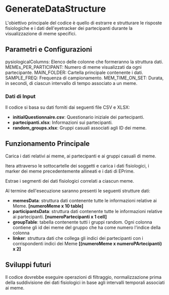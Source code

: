 # GenerateDataStructure

L'obiettivo principale del codice è quello di estrarre e strutturare le risposte fisiologiche e
i dati dell'eyetracker dei partecipanti durante la visualizzazione di meme specifici.

## Parametri e Configurazioni
pysiologicalColumns: Elenco delle colonne che formeranno la struttura dati.
MEMEs_PER_PARTICIPANT: Numero di meme visualizzati da ogni partecipante.
MAIN_FOLDER: Cartella principale contenente i dati.
SAMPLE_FREQ: Frequenza di campionamento.
MEM_TIME_ON_SET: Durata, in secondi, di ciascun intervallo di tempo associato a un meme.

### Dati di Input
Il codice si basa su dati forniti dai seguenti file CSV e XLSX:
- **initialQuestionnaire.csv**: Questionario iniziale dei partecipanti.
- **partecipanti.xlsx**: Informazioni sui partecipanti.
- **random_groups.xlsx**: Gruppi casuali associati agli ID dei meme.

## Funzionamento Principale
Carica i dati relativi ai meme, ai partecipanti e ai gruppi casuali di meme.

Itera attraverso le sottocartelle dei soggetti e carica i dati fisiologici, i marker dei meme 
precedentemente allineati e i dati di EPrime.

Estrae i segmenti dei dati fisiologici correlati a ciascun meme.

Al termine dell'esecuzione saranno presenti le seguenti strutture dati:
- **memesData**:  struttura dati contenente tutte le informazioni relative ai Meme. __[numeroMeme x 10 table]__
- **participantsData**:   struttura dati contenente tutte le informazioni relative ai partecipanti. __[numeroPartecipanti x 1 cell]__
- **groupTable**:   tabella contenente tutti i gruppi random. 
                    Ogni colonna contiene gli id dei meme del gruppo che ha come numero l'indice 
                    della colonna 
- **linker**:   struttura dati che collega gli indici dei partecipanti con i corrispondenti indici 
                dei Meme __[(numeroMeme x numeroPArtecipanti) x 2]__


## Sviluppi futuri 

Il codice dovrebbe eseguire operazioni di filtraggio, normalizzazione prima della suddivisione 
dei dati fisiologici in base agli intervalli temporali associati ai meme.
